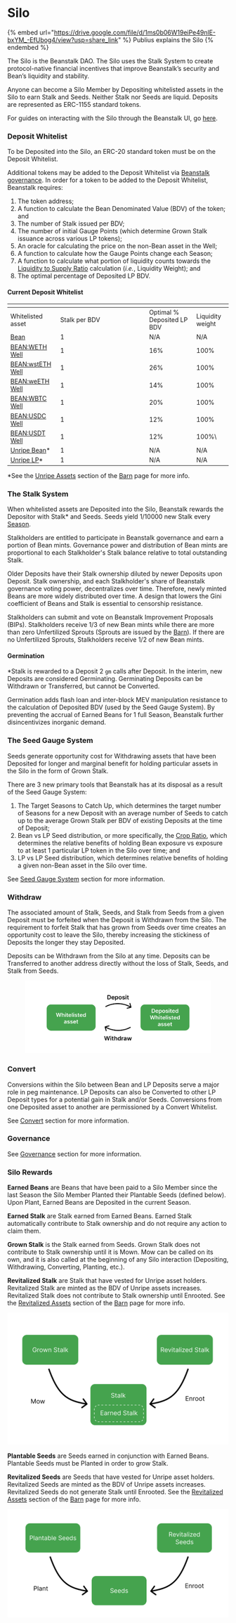 # Silo

{% embed url="https://drive.google.com/file/d/1ms0b06W19eiPe49nlE-bxYM_-EfUbog4/view?usp=share_link" %}
Publius explains the Silo
{% endembed %}

The Silo is the Beanstalk DAO. The Silo uses the Stalk System to create protocol-native financial incentives that improve Beanstalk’s security and Bean’s liquidity and stability.

Anyone can become a Silo Member by Depositing whitelisted assets in the Silo to earn Stalk and Seeds. Neither Stalk nor Seeds are liquid. Deposits are represented as ERC-1155 standard tokens.

For guides on interacting with the Silo through the Beanstalk UI, go [here](../../guides/silo/).

### **Deposit Whitelist**

To be Deposited into the Silo, an ERC-20 standard token must be on the Deposit Whitelist.

Additional tokens may be added to the Deposit Whitelist via [Beanstalk governance](../broken-reference/). In order for a token to be added to the Deposit Whitelist, Beanstalk requires:

1. The token address;
2. A function to calculate the Bean Denominated Value (BDV) of the token; and
3. The number of Stalk issued per BDV;
4. The number of initial Gauge Points (which determine Grown Stalk issuance across various LP tokens);
5. An oracle for calculating the price on the non-Bean asset in the Well;
6. A function to calculate how the Gauge Points change each Season;
7. A function to calculate what portion of liquidity counts towards the [Liquidity to Supply Ratio](../../peg-maintenance/overview.md#liquidity-level) calculation (_i.e._, Liquidity Weight); and
8. The optimal percentage of Deposited LP BDV.

#### **Current Deposit Whitelist**

<table data-header-hidden><thead><tr><th></th><th width="188.33333333333331"></th><th></th><th></th></tr></thead><tbody><tr><td>Whitelisted asset</td><td>Stalk per BDV</td><td>Optimal % Deposited LP BDV</td><td>Liquidity weight</td></tr><tr><td><a href="https://arbiscan.io/address/0xBEA0005B8599265D41256905A9B3073D397812E4">Bean</a></td><td>1</td><td>N/A</td><td>N/A</td></tr><tr><td><a href="https://arbiscan.io/address/0xBeA00Aa8130aCaD047E137ec68693C005f8736Ce">BEAN:WETH Well</a></td><td>1</td><td>16%</td><td>100%</td></tr><tr><td><a href="https://arbiscan.io/address/0xBEa00BbE8b5da39a3F57824a1a13Ec2a8848D74F">BEAN:wstETH Well</a></td><td>1</td><td>26%</td><td>100%</td></tr><tr><td><a href="https://arbiscan.io/address/0xBeA00Cc9F93E9a8aC0DFdfF2D64Ba38eb9C2e48c">BEAN:weETH Well</a></td><td>1</td><td>14%</td><td>100%</td></tr><tr><td><a href="https://arbiscan.io/address/0xBea00DDe4b34ACDcB1a30442bD2B39CA8Be1b09c">BEAN:WBTC Well</a></td><td>1</td><td>20%</td><td>100%</td></tr><tr><td><a href="https://arbiscan.io/address/0xBea00ee04D8289aEd04f92EA122a96dC76A91bd7">BEAN:USDC Well</a></td><td>1</td><td>12%</td><td>100%</td></tr><tr><td><a href="https://arbiscan.io/address/0xbEA00fF437ca7E8354B174339643B4d1814bED33">BEAN:USDT Well</a></td><td>1</td><td>12%</td><td>100%\</td></tr><tr><td><a href="https://arbiscan.io/address/0x1BEA054dddBca12889e07B3E076f511Bf1d27543">Unripe Bean</a>*</td><td>1</td><td>N/A</td><td>N/A</td></tr><tr><td><a href="https://arbiscan.io/address/0x1BEA059c3Ea15F6C10be1c53d70C75fD1266D788">Unripe LP</a>*</td><td>1</td><td>N/A</td><td>N/A</td></tr></tbody></table>

\*See the [Unripe Assets](../barn.md#unripe-assets) section of the [Barn](../barn.md) page for more info.

### **The Stalk System**

When whitelisted assets are Deposited into the Silo, Beanstalk rewards the Depositor with Stalk\* and Seeds. Seeds yield 1/10000 new Stalk every [Season](../sun.md).

Stalkholders are entitled to participate in Beanstalk governance and earn a portion of Bean mints. Governance power and distribution of Bean mints are proportional to each Stalkholder's Stalk balance relative to total outstanding Stalk.

Older Deposits have their Stalk ownership diluted by newer Deposits upon Deposit. Stalk ownership, and each Stalkholder's share of Beanstalk governance voting power, decentralizes over time. Therefore, newly minted Beans are more widely distributed over time. A design that lowers the Gini coefficient of Beans and Stalk is essential to censorship resistance.

Stalkholders can submit and vote on Beanstalk Improvement Proposals (BIPs). Stalkholders receive 1/3 of new Bean mints while there are more than zero Unfertilized Sprouts (Sprouts are issued by the [Barn](../barn.md)). If there are no Unfertilized Sprouts, Stalkholders receive 1/2 of new Bean mints.

#### Germination

\*Stalk is rewarded to a Deposit 2 `gm` calls after Deposit. In the interim, new Deposits are considered Germinating. Germinating Deposits can be Withdrawn or Transferred, but cannot be Converted.

Germination adds flash loan and inter-block MEV manipulation resistance to the calculation of Deposited BDV (used by the Seed Gauge System). By preventing the accrual of Earned Beans for 1 full Season, Beanstalk further disincentivizes inorganic demand.

### The Seed Gauge System

Seeds generate opportunity cost for Withdrawing assets that have been Deposited for longer and marginal benefit for holding particular assets in the Silo in the form of Grown Stalk.

There are 3 new primary tools that Beanstalk has at its disposal as a result of the Seed Gauge System:

1. The Target Seasons to Catch Up, which determines the target number of Seasons for a new Deposit with an average number of Seeds to catch up to the average Grown Stalk per BDV of existing Deposits at the time of Deposit;
2. Bean vs LP Seed distribution, or more specifically, the [Crop Ratio](../../peg-maintenance/crop-ratio.md), which determines the relative benefits of holding Bean exposure vs exposure to at least 1 particular LP token in the Silo over time; and
3. LP vs LP Seed distribution, which determines relative benefits of holding a given non-Bean asset in the Silo over time.

See [Seed Gauge System](seed-gauge-system.md) section for more information.

### **Withdraw**

The associated amount of Stalk, Seeds, and Stalk from Seeds from a given Deposit must be forfeited when the Deposit is Withdrawn from the Silo. The requirement to forfeit Stalk that has grown from Seeds over time creates an opportunity cost to leave the Silo, thereby increasing the stickiness of Deposits the longer they stay Deposited.

Deposits can be Withdrawn from the Silo at any time. Deposits can be Transferred to another address directly without the loss of Stalk, Seeds, and Stalk from Seeds.

<figure><img src="../../.gitbook/assets/deposit.png" alt=""><figcaption></figcaption></figure>

### **Convert**

Conversions within the Silo between Bean and LP Deposits serve a major role in peg maintenance. LP Deposits can also be Converted to other LP Deposit types for a potential gain in Stalk and/or Seeds. Conversions from one Deposited asset to another are permissioned by a Convert Whitelist.&#x20;

See [Convert](../../peg-maintenance/convert.md) section for more information.

### **Governance**

See [Governance](../../governance/beanstalk/) section for more information.

### **Silo Rewards**

**Earned Beans** are Beans that have been paid to a Silo Member since the last Season the Silo Member Planted their Plantable Seeds (defined below). Upon Plant, Earned Beans are Deposited in the current Season.

**Earned Stalk** are Stalk earned from Earned Beans. Earned Stalk automatically contribute to Stalk ownership and do not require any action to claim them.

**Grown Stalk** is the Stalk earned from Seeds. Grown Stalk does not contribute to Stalk ownership until it is Mown. Mow can be called on its own, and it is also called at the beginning of any Silo interaction (Depositing, Withdrawing, Converting, Planting, etc.).

**Revitalized Stalk** are Stalk that have vested for Unripe asset holders. Revitalized Stalk are minted as the BDV of Unripe assets increases. Revitalized Stalk does not contribute to Stalk ownership until Enrooted. See the [Revitalized Assets](../barn.md#revitalized-assets) section of the [Barn](../barn.md) page for more info.

![](../../.gitbook/assets/stalk.png)

**Plantable Seeds** are Seeds earned in conjunction with Earned Beans. Plantable Seeds must be Planted in order to grow Stalk.

**Revitalized Seeds** are Seeds that have vested for Unripe asset holders. Revitalized Seeds are minted as the BDV of Unripe assets increases. Revitalized Seeds do not generate Stalk until Enrooted. See the [Revitalized Assets](../barn.md#revitalized-assets) section of the [Barn](../barn.md) page for more info.

![](../../.gitbook/assets/seeds.png)
